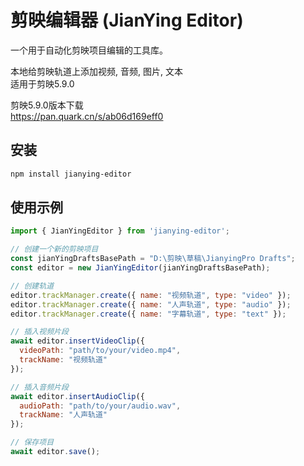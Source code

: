 # 剪映编辑器 (JianYing Editor)
一个用于自动化剪映项目编辑的工具库。  

本地给剪映轨道上添加视频, 音频, 图片, 文本  
适用于剪映5.9.0  

剪映5.9.0版本下载  
https://pan.quark.cn/s/ab06d169eff0  

## 安装

```bash
npm install jianying-editor
```

## 使用示例
```js
import { JianYingEditor } from 'jianying-editor';

// 创建一个新的剪映项目
const jianYingDraftsBasePath = "D:\剪映\草稿\JianyingPro Drafts";
const editor = new JianYingEditor(jianYingDraftsBasePath);

// 创建轨道
editor.trackManager.create({ name: "视频轨道", type: "video" });
editor.trackManager.create({ name: "人声轨道", type: "audio" });
editor.trackManager.create({ name: "字幕轨道", type: "text" });

// 插入视频片段
await editor.insertVideoClip({
  videoPath: "path/to/your/video.mp4",
  trackName: "视频轨道"
});

// 插入音频片段
await editor.insertAudioClip({
  audioPath: "path/to/your/audio.wav",
  trackName: "人声轨道"
});

// 保存项目
await editor.save();
```

